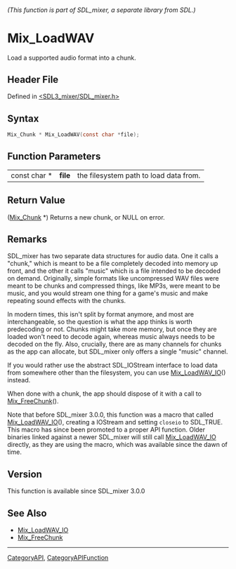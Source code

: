 ###### (This function is part of SDL_mixer, a separate library from SDL.)
# Mix_LoadWAV

Load a supported audio format into a chunk.

## Header File

Defined in [<SDL3_mixer/SDL_mixer.h>](https://github.com/libsdl-org/SDL_mixer/blob/main/include/SDL3_mixer/SDL_mixer.h)

## Syntax

```c
Mix_Chunk * Mix_LoadWAV(const char *file);
```

## Function Parameters

|              |          |                                        |
| ------------ | -------- | -------------------------------------- |
| const char * | **file** | the filesystem path to load data from. |

## Return Value

([Mix_Chunk](Mix_Chunk) *) Returns a new chunk, or NULL on error.

## Remarks

SDL_mixer has two separate data structures for audio data. One it calls a
"chunk," which is meant to be a file completely decoded into memory up
front, and the other it calls "music" which is a file intended to be
decoded on demand. Originally, simple formats like uncompressed WAV files
were meant to be chunks and compressed things, like MP3s, were meant to be
music, and you would stream one thing for a game's music and make repeating
sound effects with the chunks.

In modern times, this isn't split by format anymore, and most are
interchangeable, so the question is what the app thinks is worth
predecoding or not. Chunks might take more memory, but once they are loaded
won't need to decode again, whereas music always needs to be decoded on the
fly. Also, crucially, there are as many channels for chunks as the app can
allocate, but SDL_mixer only offers a single "music" channel.

If you would rather use the abstract SDL_IOStream interface to load data
from somewhere other than the filesystem, you can use
[Mix_LoadWAV_IO](Mix_LoadWAV_IO)() instead.

When done with a chunk, the app should dispose of it with a call to
[Mix_FreeChunk](Mix_FreeChunk)().

Note that before SDL_mixer 3.0.0, this function was a macro that called
[Mix_LoadWAV_IO](Mix_LoadWAV_IO)(), creating a IOStream and setting
`closeio` to SDL_TRUE. This macro has since been promoted to a proper API
function. Older binaries linked against a newer SDL_mixer will still call
[Mix_LoadWAV_IO](Mix_LoadWAV_IO) directly, as they are using the macro,
which was available since the dawn of time.

## Version

This function is available since SDL_mixer 3.0.0

## See Also

- [Mix_LoadWAV_IO](Mix_LoadWAV_IO)
- [Mix_FreeChunk](Mix_FreeChunk)

----
[CategoryAPI](CategoryAPI), [CategoryAPIFunction](CategoryAPIFunction)

